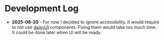 # Development Log

- **2025-08-20** - For now I decided to ignore accessibility. It would require to
                 not use [daisyUI](https://daisyui.com/) components. Fixing them
                 would take too much time. It could be done later when UI will
                 be ready.
